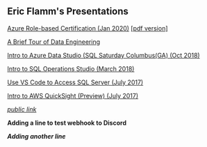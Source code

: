 ## Eric Flamm's Presentations 

[Azure Role-based Certification (Jan 2020)](https://github.com/eflamm/presentations/blob/master/Azure%20Role%20Based%20Certification.pptx) [[pdf version]](https://github.com/eflamm/presentations/blob/master/Azure%20Role%20Based%20Certification.pdf)

[A Brief Tour of Data Engineering](https://github.com/eflamm/presentations/blob/master/A%20Brief%20Tour%20of%20Data%20Engineering.pdf)

[Intro to Azure Data Studio (SQL Saturday Columbus(GA) (Oct 2018)](https://github.com/eflamm/presentations/blob/master/Intro%20to%20Azure%20Data%20Studio-COL.pptx)

[Intro to SQL Operations Studio (March 2018)](https://github.com/eflamm/presentations/blob/master/Intro%20to%20SQL%20Operations%20Studio.pptx)

[Use VS Code to Access SQL Server (July 2017)](https://github.com/eflamm/presentations/blob/master/Use%20Visual%20Studio%20Code%20to%20Access%20SQL%20Server.pptx)

[Intro to AWS QuickSight (Preview) (July 2017)](https://github.com/eflamm/presentations/blob/master/Intro%20to%20Amazon%20QuickSight%20pub.pptx)

*[public link](https://eflamm.github.io/presentations/)*

**Adding a line to test webhook to Discord**

***Adding another line***
